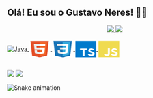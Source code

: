 ## Olá! Eu sou o Gustavo Neres! 👨‍💻

<div align="center">
  <a href="https://github.com/ntfgustavo">
  <img height="180em" src="https://github-readme-stats.vercel.app/api?username=ntfgustavo&show_icons=true&theme=dracula&include_all_commits=true&count_private=true"/>
  <img height="180em" src="https://github-readme-stats.vercel.app/api/top-langs/?username=ntfgustavo&layout=compact&langs_count=16&theme=dracula"/>
</div>

<div style="display: inline_block"><br>
  <img align="center" alt="Java" height="60" width="70" src="https://cdn.jsdelivr.net/gh/devicons/devicon/icons/java/java-original-wordmark.svg" />
  <img align="center" alt="HTML" height="40" width="50" src="https://raw.githubusercontent.com/devicons/devicon/master/icons/html5/html5-original.svg">
  <img align="center" alt="CSS" height="40" width="50" src="https://raw.githubusercontent.com/devicons/devicon/master/icons/css3/css3-original.svg">
  <img align="center" alt="Js" height="40" width="50" src="https://raw.githubusercontent.com/devicons/devicon/master/icons/typescript/typescript-plain.svg"> 
  <img align="center" alt="Js" height="40" width="50" src="https://raw.githubusercontent.com/devicons/devicon/master/icons/javascript/javascript-plain.svg"> 
</div>
  
  ##
  
  <div>
    <a href="https://www.linkedin.com/in/gustavontf/" target="_blank"><img src="https://img.shields.io/badge/-LinkedIn-%230077B5?style=for-the-badge&logo=linkedin&logoColor=white" target="_blank"></a>
    <a href = "ntfgustavo@gmail.com"><img src="https://img.shields.io/badge/Gmail-D14836?style=for-the-badge&logo=gmail&logoColor=white" target="_blank"></a>
  
  <!-- ![snake gif](https://github.com/MarcosRibeiroJ/MarcosRibeiroJ/blob/output/github-contribution-grid-snake.svg) -->
  ![Snake animation](https://github.com/rafaballerini/ntfgustavo/blob/output/github-contribution-grid-snake.svg)
</div>
  
  
